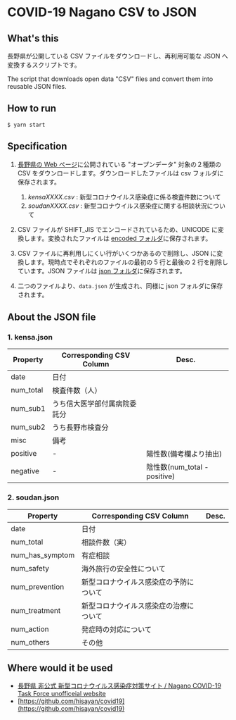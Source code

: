 # COVID-19 Nagano CSV to JSON

## What's this

長野県が公開している CSV ファイルをダウンロードし、再利用可能な JSON へ変換するスクリプトです。

The script that downloads open data "CSV" files and convert them into reusable JSON files.

## How to run

```
$ yarn start
```

## Specification

1. [長野県の Web ページ](https://www.pref.nagano.lg.jp/hoken-shippei/kenko/kenko/kansensho/joho/bukan-haien-doko.html)に公開されている "オープンデータ" 対象の２種類の CSV をダウンロードします。ダウンロードしたファイルは csv フォルダに保存されます。

   1. _kensaXXXX.csv_ : 新型コロナウイルス感染症に係る検査件数について
   1. _soudanXXXX.csv_ : 新型コロナウイルス感染症に関する相談状況について

1. CSV ファイルが SHIFT_JIS でエンコードされているため、UNICODE に変換します。変換されたファイルは [encoded フォルダ](https://github.com/wataruoguchi/covid19_nagano_csv_to_json/tree/master/src/.encoded)に保存されます。
1. CSV ファイルに再利用しにくい行がいくつかあるので削除し、JSON に変換します。現時点でそれぞれのファイルの最初の 5 行と最後の 2 行を削除しています。JSON ファイルは [json フォルダ](https://github.com/wataruoguchi/covid19_nagano_csv_to_json/tree/master/src/.json)に保存されます。
1. 二つのファイルより、`data.json` が生成され、同様に json フォルダに保存されます。

## About the JSON file

### 1. kensa.json

| Property  | Corresponding CSV Column     | Desc.                        |
| --------- | ---------------------------- | ---------------------------- |
| date      | 日付                         |                              |
| num_total | 検査件数（人）               |                              |
| num_sub1  | うち信大医学部付属病院委託分 |                              |
| num_sub2  | うち長野市検査分             |                              |
| misc      | 備考                         |                              |
| positive  | -                            | 陽性数(備考欄より抽出)       |
| negative  | -                            | 陰性数(num_total - positive) |

### 2. soudan.json

| Property        | Corresponding CSV Column               | Desc. |
| --------------- | -------------------------------------- | ----- |
| date            | 日付                                   |       |
| num_total       | 相談件数（実）                         |       |
| num_has_symptom | 有症相談                               |       |
| num_safety      | 海外旅行の安全性について               |       |
| num_prevention  | 新型コロナウイルス感染症の予防について |       |
| num_treatment   | 新型コロナウイルス感染症の治療について |       |
| num_action      | 発症時の対応について                   |       |
| num_others      | その他                                 |       |

## Where would it be used

- [長野県 非公式 新型コロナウイルス感染症対策サイト / Nagano COVID-19 Task Force unofficeial website](https://stop-covid19-nagano.netlify.com/)
- [https://github.com/hisayan/covid19](https://github.com/hisayan/covid19)
